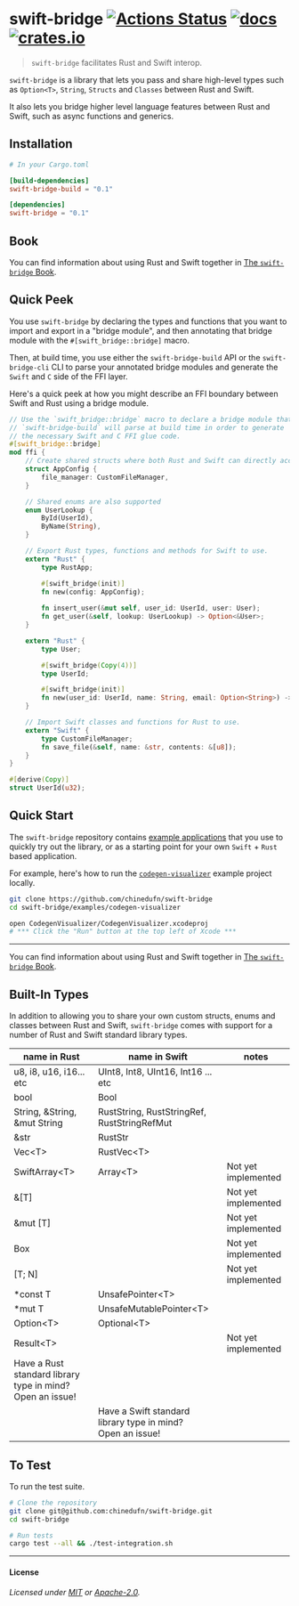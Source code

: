 # swift-bridge [![Actions Status](https://github.com/chinedufn/swift-bridge/workflows/test/badge.svg)](https://github.com/chinedufn/swift-bridge/actions) [![docs](https://docs.rs/swift-bridge/badge.svg)](https://docs.rs/swift-bridge) [![crates.io](https://img.shields.io/crates/v/swift-bridge)](https://crates.io/crates/swift-bridge)

> `swift-bridge` facilitates Rust and Swift interop.

`swift-bridge` is a library that lets you pass and share high-level types such as `Option<T>`, `String`,
`Structs` and `Classes` between Rust and Swift.

It also lets you bridge higher level language features between Rust and Swift, such as async functions and generics.

## Installation

```toml
# In your Cargo.toml

[build-dependencies]
swift-bridge-build = "0.1"

[dependencies]
swift-bridge = "0.1"
```

## Book

You can find information about using Rust and Swift together in [The `swift-bridge` Book](https://chinedufn.github.io/swift-bridge).

## Quick Peek

You use `swift-bridge` by declaring the types and functions that you want to import and export
in a "bridge module", and then annotating that bridge module with the `#[swift_bridge::bridge]`
macro.

Then, at build time, you use either the `swift-bridge-build` API or the `swift-bridge-cli` CLI to
parse your annotated bridge modules and generate the `Swift` and `C` side of the FFI layer.

Here's a quick peek at how you might describe an FFI boundary between Swift and Rust using a bridge module.

<!-- ANCHOR: bridge-module-example -->
```rust
// Use the `swift_bridge::bridge` macro to declare a bridge module that
// `swift-bridge-build` will parse at build time in order to generate
// the necessary Swift and C FFI glue code.
#[swift_bridge::bridge]
mod ffi {
    // Create shared structs where both Rust and Swift can directly access the fields.
    struct AppConfig {
        file_manager: CustomFileManager,
    }

    // Shared enums are also supported
    enum UserLookup {
        ById(UserId),
        ByName(String),
    }

    // Export Rust types, functions and methods for Swift to use.
    extern "Rust" {
        type RustApp;

        #[swift_bridge(init)]
        fn new(config: AppConfig);
        
        fn insert_user(&mut self, user_id: UserId, user: User);
        fn get_user(&self, lookup: UserLookup) -> Option<&User>;
    }

    extern "Rust" {
        type User;

        #[swift_bridge(Copy(4))]
        type UserId;

        #[swift_bridge(init)]
        fn new(user_id: UserId, name: String, email: Option<String>) -> User;
    }

    // Import Swift classes and functions for Rust to use.
    extern "Swift" {
        type CustomFileManager;
        fn save_file(&self, name: &str, contents: &[u8]);
    }
}

#[derive(Copy)]
struct UserId(u32);
```
<!-- ANCHOR_END: bridge-module-example -->

## Quick Start

The `swift-bridge` repository contains [example applications](examples) that you use to quickly try out the library,
or as a starting point for your own `Swift` + `Rust` based application.

For example, here's how to run the [`codegen-visualizer`](examples/codegen-visualizer) example project locally.

```sh
git clone https://github.com/chinedufn/swift-bridge
cd swift-bridge/examples/codegen-visualizer

open CodegenVisualizer/CodegenVisualizer.xcodeproj
# *** Click the "Run" button at the top left of Xcode ***
```

---

You can find information about using Rust and Swift together in [The `swift-bridge` Book](https://chinedufn.github.io/swift-bridge).

## Built-In Types

In addition to allowing you to share your own custom structs, enums and classes between Rust and Swift,
`swift-bridge` comes with support for a number of Rust and Swift standard library types.

<!-- ANCHOR: built-in-types-table -->
| name in Rust                                                    | name in Swift                                                    | notes               |
| ---                                                             | ---                                                              | ---                 |
| u8, i8, u16, i16... etc                                         | UInt8, Int8, UInt16, Int16 ... etc                               |                     |
| bool                                                            | Bool                                                             |                     |
| String, &String, &mut String                                    | RustString, RustStringRef, RustStringRefMut                      |                     |
| &str                                                            | RustStr                                                          |                     |
| Vec\<T>                                                         | RustVec\<T>                                                      |                     |
| SwiftArray\<T>                                                  | Array\<T>                                                        | Not yet implemented |
| &[T]                                                            |                                                                  | Not yet implemented |
| &mut [T]                                                        |                                                                  | Not yet implemented |
| Box<T>                                                          |                                                                  | Not yet implemented |
| [T; N]                                                          |                                                                  | Not yet implemented |
| *const T                                                        | UnsafePointer\<T>                                                |                     |
| *mut T                                                          | UnsafeMutablePointer\<T>                                         |                     |
| Option\<T>                                                      | Optional\<T>                                                     |                     |
| Result\<T>                                                      |                                                                  | Not yet implemented |
| Have a Rust standard library type in mind?<br /> Open an issue! |                                                                  |                     |
|                                                                 | Have a Swift standard library type in mind?<br /> Open an issue! |                     |
<!-- ANCHOR_END: built-in-types-table -->

## To Test

To run the test suite.

```sh
# Clone the repository
git clone git@github.com:chinedufn/swift-bridge.git
cd swift-bridge

# Run tests
cargo test --all && ./test-integration.sh
```

---

#### License

_Licensed under [MIT](LICENSE-MIT) or [Apache-2.0](LICENSE-APACHE)._
